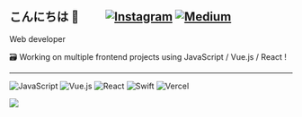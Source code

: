 ## こんにちは 👋 　&emsp;[![Instagram](https://img.shields.io/badge/Instagram-%23E4405F.svg?logo=Instagram&logoColor=white)](https://instagram.com/vialin1128) [![Medium](https://img.shields.io/badge/Medium-12100E?logo=medium&logoColor=white)](https://medium.com/@vialin1128) 

Web developer

🗃️ Working on multiple frontend projects using JavaScript / Vue.js / React !
<hr/>

![JavaScript](https://img.shields.io/badge/Javascript-%23323330.svg?style=flat-square&logo=javascript&logoColor=%23F7DF1E) ![Vue.js](https://img.shields.io/badge/Vue.js-%2335495e.svg?style=flat-square&logo=vuedotjs&logoColor=%234FC08D) ![React](https://img.shields.io/badge/React-%2320232a.svg?style=flat-square&logo=react&logoColor=%2361DAFB)  ![Swift](https://img.shields.io/badge/swift-F54A2A?style=flat-square&logo=Swift&logoColor=white) ![Vercel](https://img.shields.io/badge/Vercel-%23000000.svg?style=flat-square&logo=vercel&logoColor=white) 

![](https://github-readme-stats.vercel.app/api?username=vinchibana&theme=vue&hide_border=false&include_all_commits=true&count_private=true)<br/>
